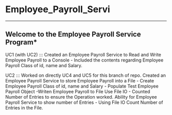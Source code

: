 # Employee_Payroll_Servi
-----------------------------------------------------------
**Welcome to the Employee Payroll Service Program***
---------------------------------------------------

UC1 (with UC2) ::: Created an Employee Payroll Service to Read and Write Employee Payroll to a Console - Included the contents regarding Employee Payroll Class of id, name and Salary.

UC2 :::  Worked on directly UC4 and UC5 for this branch of repo. Created an Employee Payroll Service to store Employee Payroll into a File - Create Employee Payroll Class of id, name and Salary - Populate Test Employee Payroll Object -Writen Employee Payroll to File Use File IO - Counted Number of Entries to ensure the Operation worked. Ability for Employee Payroll Service to show number of Entries - Using File IO Count Number of Entries in the File.
